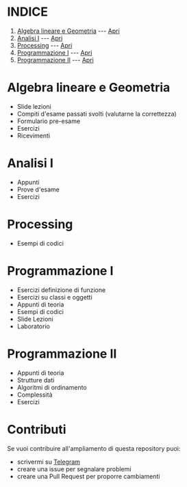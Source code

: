 # INDICE

1. [Algebra lineare e Geometria](#algebra-lineare-e-geometria) --- [Apri](https://github.com/Picred/appunti-e-codici/tree/main/Algebra%20Lineare%20e%20Geometria)
2. [Analisi I](#analisi-i) --- [Apri](https://github.com/Picred/appunti-e-codici/tree/main/Analisi_I)
3. [Processing](#processing) --- [Apri](https://github.com/Picred/appunti-e-codici/tree/main/Processing)
4. [Programmazione I](#programmazione-i) --- [Apri](https://github.com/Picred/appunti-e-codici/tree/main/Programmazione_I)
5. [Programmazione II](#programmazione-ii) --- [Apri](https://github.com/Picred/appunti-e-codici/tree/main/Programmazione_II)

# Algebra lineare e Geometria
- Slide lezioni
- Compiti d'esame passati svolti (valutarne la correttezza)
- Formulario pre-esame
- Esercizi
- Ricevimenti

# Analisi I
- Appunti
- Prove d'esame
- Esercizi

# Processing
- Esempi di codici

# Programmazione I
- Esercizi definizione di funzione
- Esercizi su classi e oggetti
- Appunti di teoria
- Esempi di codici
- Slide Lezioni
- Laboratorio

# Programmazione II
- Appunti di teoria
- Strutture dati
- Algoritmi di ordinamento
- Complessità
- Esercizi

# Contributi
Se vuoi contribuire all'ampliamento di questa repository puoi:
- scrivermi su [Telegram](http://telegram.me/picred1)
- creare una issue per segnalare problemi
- creare una Pull Request per proporre cambiamenti
